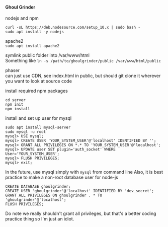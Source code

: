 #### Ghoul Grinder
nodejs and npm  
```
curl -sL https://deb.nodesource.com/setup_10.x | sudo bash -    
sudo apt install -y nodejs  
```  
  
apache2  
`sudo apt install apache2`  
  
symlink public folder into /var/www/html  
Something like `ln -s /path/to/ghoulgrinder/public /var/www/html/public`  
  
phaser  
can just use CDN, see index.html in public, but should git clone it wherever you want to look at source code  

install required npm packages  
```
cd server
npm init
npm install
```

install and set up user for mysql
```
sudo apt install mysql-server
sudo mysql -u root
mysql> USE mysql;
mysql> CREATE USER 'YOUR_SYSTEM_USER'@'localhost' IDENTIFIED BY '';
mysql> GRANT ALL PRIVILEGES ON *.* TO 'YOUR_SYSTEM_USER'@'localhost';
mysql> UPDATE user SET plugin='auth_socket' WHERE User='YOUR_SYSTEM_USER';
mysql> FLUSH PRIVILEGES;
mysql> exit;
```
In the future, use mysql simply with `mysql` from command line
Also, it is best practice to make a non-root database user for node-js
```
CREATE DATABASE ghoulgrinder;
CREATE USER 'ghoulgrinder'@'localhost' IDENTIFIED BY 'dev_secret';
GRANT ALL PRIVILEGES ON ghoulgrinder . * TO 'ghoulgrinder'@'localhost';
FLUSH PRIVILEGES;
```
Do note we really shouldn't grant all privileges, but that's a better coding practice thing so I'm just an idiot.
